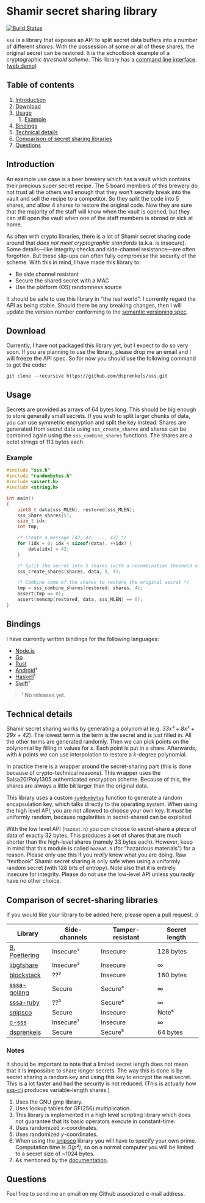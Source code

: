 # Shamir secret sharing library

[![Build Status](https://travis-ci.org/dsprenkels/sss.svg?branch=master)](https://travis-ci.org/dsprenkels/sss)

`sss` is a library that exposes an API to split secret data buffers into
a number of different _shares_. With the possession of some or all of these
shares, the original secret can be restored. It is the schoolbook example of
a cryptographic _threshold scheme_. This library has a [command line
interface][sss-cli]. ([web demo])

[sss-cli]: https://github.com/dsprenkels/sss-cli

## Table of contents

1. [Introduction](#introduction)
2. [Download](#download)
3. [Usage](#usage)
	1. [Example](#example)
4. [Bindings](#bindings)
5. [Technical details](#technical-details)
6. [Comparison of secret sharing libraries](#comparison-of-secret-sharing-libraries)
7. [Questions](#questions)

## Introduction

An example use case is a beer brewery which has a vault which contains their
precious super secret recipe. The 5 board members of this brewery do not trust
all the others well enough that they won't secretly break into the vault and
sell the recipe to a competitor. So they split the code into 5 shares, and
allow 4 shares to restore the original code. Now they are sure that the
majority of the staff will know when the vault is opened, but they can still
open the vault when one of the staff members is abroad or sick at home.

As often with crypto libraries, there is a lot of Shamir secret sharing code
around that *does not meet cryptographic standards* (a.k.a. is insecure).
Some details—like integrity checks and side-channel resistance—are often
forgotten. But these slip-ups can often fully compromise the security of the
scheme.
With this in mind, I have made this library to:
- Be side channel resistant
- Secure the shared secret with a MAC
- Use the platform (OS) randomness source

It should be safe to use this library in "the real world". I currently regard
the API as being stable. Should there be any breaking changes, then I will
update the version number conforming to the [semantic versioning spec][semver].

[semver]: http://semver.org/

## Download

Currently, I have not packaged this library yet, but I expect to do so very
soon. If you are planning to use the library, please drop me an email and I will
freeze the API spec. So for now you should use the following command to get the
code:

```shell
git clone --recursive https://github.com/dsprenkels/sss.git
```

## Usage

Secrets are provided as arrays of 64 bytes long. This should be big enough to
store generally small secrets. If you wish to split larger chunks of data, you
can use symmetric encryption and split the key instead. Shares are generated
from secret data using `sss_create_shares` and shares can be combined again
using the `sss_combine_shares` functions. The shares are a octet strings of
113 bytes each.

### Example

```c
#include "sss.h"
#include "randombytes.h"
#include <assert.h>
#include <string.h>

int main()
{
	uint8_t data[sss_MLEN], restored[sss_MLEN];
	sss_Share shares[5];
	size_t idx;
	int tmp;

	/* Create a message [42, 42, ..., 42] */
	for (idx = 0; idx < sizeof(data), ++idx) {
		data[idx] = 42;
	}

	/* Split the secret into 5 shares (with a recombination theshold of 4) */
	sss_create_shares(shares, data, 5, 4);

	/* Combine some of the shares to restore the original secret */
	tmp = sss_combine_shares(restored, shares, 4);
	assert(tmp == 0);
	assert(memcmp(restored, data, sss_MLEN) == 0);
}
```

## Bindings

I have currently written bindings for the following languages:

- [Node.js](https://github.com/dsprenkels/sss-node)
- [Go](https://github.com/dsprenkels/sss-go)
- [Rust](https://github.com/dsprenkels/sss-rs)
- [Android](https://github.com/dsprenkels/sss-android)¹
- [Haskell](https://github.com/dsprenkels/sss-hs)¹
- [Swift](https://github.com/dsprenkels/sss-swift)¹
> ¹ No releases yet.

## Technical details

Shamir secret sharing works by generating a polynomial (e.g. _33x³ + 8x² + 29x +
42_). The lowest term is the term is the secret and is just filled in. All the
other terms are generated randomly. Then we can pick points on the polynomial
by filling in values for _x_. Each point is put in a share. Afterwards, with _k_
points we can use interpolation to restore a _k_-degree polynomial.

In practice there is a wrapper around the secret-sharing part (this is
done because of crypto-technical reasons). This wrapper uses the
Salsa20/Poly1305 authenticated encryption scheme. Because of this, the
shares are always a little bit larger than the original data.

This library uses a custom [`randombytes`][randombytes] function to generate a
random encapsulation key, which talks directly to the operating system. When
using the high level API, you are not allowed to choose your own key. It _must_
be uniformly random, because regularities in secret-shared can be exploited.

With the low level API (`hazmat.h`) you _can_ choose to secret-share a piece of
data of exactly 32 bytes. This produces a set of shares that are much shorter
than the high-level shares (namely 33 bytes each). However, keep in mind that
this module is called `hazmat.h` (for "hazardous materials") for a reason.
Please only use this if you _really_ know what you are doing. Raw "textbook"
Shamir secret sharing is only safe when using a uniformly random secret (with
128 bits of entropy). Note also that it is entirely insecure for integrity.
Please do not use the low-level API unless you _really_ have no other choice.

## Comparison of secret-sharing libraries

If you would like your library to be added here, please open a pull request. :)

| Library         | Side-channels | Tamper-resistant | Secret length |
|-----------------|---------------|------------------|---------------|
| [B. Poettering] | Insecure¹     | Insecure         | 128 bytes     |
| [libgfshare]    | Insecure²     | Insecure         | ∞             |
| [blockstack]    | ??³           | Insecure         | 160 bytes     |
| [sssa-golang]   | Secure        | Secure⁴          | ∞             |
| [sssa-ruby]     | ??³           | Secure⁴          | ∞             |
| [snipsco]       | Secure        | Insecure         | Note⁶         |
| [c-sss]         | Insecure⁷     | Insecure         | ∞             |
| [dsprenkels]    | Secure        | Secure⁵          | 64 bytes      |

### Notes

It should be important to note that a limited secret length does not mean
that it is impossible to share longer secrets. The way this is done is
by secret sharing a random key and using this key to encrypt the real
secret. This is a lot faster and had the security is not reduced. (This
is actually how [sss-cli] produces variable-length shares.)

1. Uses the GNU gmp library.
2. Uses lookup tables for GF(256) multiplication.
3. This library is implemented in a high level scripting library which does not
   guarantee that its basic operators execute in constant-time.
4. Uses randomized *x*-coordinates.
5. Uses randomized *y*-coordinates.
6. When using the [snipsco] library you will have to specify your own prime.
   Computation time is _O(p²)_, so on a normal computer you will be limited to
   a secret size of ~1024 bytes.
7. As mentioned by the [documentation](https://github.com/fletcher/c-sss#security-issues).

[B. Poettering]: http://point-at-infinity.org/ssss/
[libgfshare]: http://www.digital-scurf.org/software/libgfshare
[blockstack]: https://github.com/blockstack/secret-sharing
[sssa-golang]: https://github.com/SSSaaS/sssa-golang
[sssa-ruby]: https://github.com/SSSaaS/sssa-ruby
[snipsco]: https://github.com/snipsco/rust-threshold-secret-sharing
[c-sss]: https://github.com/fletcher/c-sss
[dsprenkels]: https://github.com/dsprenkels/sss


## Questions

Feel free to send me an email on my Github associated e-mail address.

[web demo]: https://dsprenkels.com/sss/
[randombytes]: https://github.com/dsprenkels/randombytes
